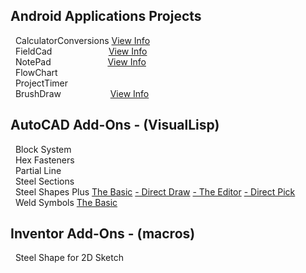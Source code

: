 ## **Android Applications Projects**  
&nbsp; CalculatorConversions   [View Info](https://michelvilleneuve.github.io/CalcConv/)  
&nbsp; FieldCad &nbsp;&nbsp;&nbsp;&nbsp;&nbsp;&nbsp;&nbsp;&nbsp;&nbsp;&nbsp;&nbsp;&nbsp;&nbsp;&nbsp;&nbsp;&nbsp;&nbsp;&nbsp;&nbsp;&nbsp;&nbsp; [View Info](https://michelvilleneuve.github.io/FieldCAD/)    
&nbsp; NotePad  &nbsp;&nbsp;&nbsp;&nbsp;&nbsp;&nbsp;&nbsp;&nbsp;&nbsp;&nbsp;&nbsp;&nbsp;&nbsp;&nbsp;&nbsp;&nbsp;&nbsp;&nbsp;&nbsp;&nbsp;&nbsp;  [View Info](https://michelvilleneuve.github.io/MyNotePad/)  
&nbsp; FlowChart  
&nbsp; ProjectTimer  
&nbsp; BrushDraw  &nbsp;&nbsp;&nbsp;&nbsp;&nbsp;&nbsp;&nbsp;&nbsp;&nbsp;&nbsp;&nbsp;&nbsp;&nbsp;&nbsp;&nbsp;&nbsp;&nbsp;&nbsp; [View Info](https://michelvilleneuve.github.io/BrushDraw/)  

## **AutoCAD Add-Ons** - (VisualLisp)
&nbsp; Block System  
&nbsp; Hex Fasteners  
&nbsp; Partial Line  
&nbsp; Steel Sections  
&nbsp; Steel Shapes Plus [The Basic](https://addcom.github.io/Structural-Steel-Shape/) [- Direct Draw](https://addcom.github.io/Steel-Shape-Plus-Direct-Draw/) [- The Editor](https://addcom.github.io/Steel-Shape-Plus-Editor/) [- Direct Pick](https://addcom.github.io/Steel-Shape-Plus-Direct-Pick/)  
&nbsp; Weld Symbols  [The Basic](https://addcom.github.io/WeldSymbols/)  

## **Inventor Add-Ons** - (macros)  
&nbsp; Steel Shape for 2D Sketch  
